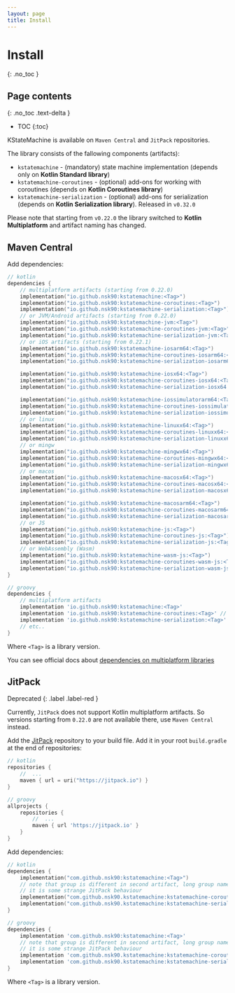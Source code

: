```yaml
---
layout: page
title: Install
---
```


# Install
{: .no_toc }

## Page contents
{: .no_toc .text-delta }

- TOC
{:toc}

KStateMachine is available on `Maven Central` and `JitPack` repositories.

The library consists of the fallowing components (artifacts):

* `kstatemachine` - (mandatory) state machine implementation (depends only on **Kotlin Standard library**)
* `kstatemachine-coroutines` - (optional) add-ons for working with coroutines (depends on **Kotlin Coroutines library**)
* `kstatemachine-serialization` - (optional) add-ons for serialization (depends on **Kotlin Serialization library**). 
  Released in `v0.32.0`

Please note that starting from `v0.22.0` the library switched to **Kotlin Multiplatform** and artifact naming has changed.

## Maven Central

Add dependencies:

```kotlin
// kotlin
dependencies {
    // multiplatform artifacts (starting from 0.22.0)
    implementation("io.github.nsk90:kstatemachine:<Tag>")
    implementation("io.github.nsk90:kstatemachine-coroutines:<Tag>")
    implementation("io.github.nsk90:kstatemachine-serialization:<Tag>")
    // or JVM/Android artifacts (starting from 0.22.0)
    implementation("io.github.nsk90:kstatemachine-jvm:<Tag>")
    implementation("io.github.nsk90:kstatemachine-coroutines-jvm:<Tag>")
    implementation("io.github.nsk90:kstatemachine-serialization-jvm:<Tag>")
    // or iOS artifacts (starting from 0.22.1)
    implementation("io.github.nsk90:kstatemachine-iosarm64:<Tag>")
    implementation("io.github.nsk90:kstatemachine-coroutines-iosarm64:<Tag>")
    implementation("io.github.nsk90:kstatemachine-serialization-iosarm64:<Tag>")

    implementation("io.github.nsk90:kstatemachine-iosx64:<Tag>")
    implementation("io.github.nsk90:kstatemachine-coroutines-iosx64:<Tag>")
    implementation("io.github.nsk90:kstatemachine-serialization-iosx64:<Tag>")

    implementation("io.github.nsk90:kstatemachine-iossimulatorarm64:<Tag>")
    implementation("io.github.nsk90:kstatemachine-coroutines-iossimulatorarm64:<Tag>")
    implementation("io.github.nsk90:kstatemachine-serialization-iossimulatorarm64:<Tag>")
    // or linux
    implementation("io.github.nsk90:kstatemachine-linuxx64:<Tag>")
    implementation("io.github.nsk90:kstatemachine-coroutines-linuxx64:<Tag>")
    implementation("io.github.nsk90:kstatemachine-serialization-linuxx64:<Tag>")  
    // or mingw
    implementation("io.github.nsk90:kstatemachine-mingwx64:<Tag>")
    implementation("io.github.nsk90:kstatemachine-coroutines-mingwx64:<Tag>")
    implementation("io.github.nsk90:kstatemachine-serialization-mingwx64:<Tag>") 
    // or macos 
    implementation("io.github.nsk90:kstatemachine-macosx64:<Tag>")
    implementation("io.github.nsk90:kstatemachine-coroutines-macosx64:<Tag>")
    implementation("io.github.nsk90:kstatemachine-serialization-macosx64:<Tag>")

    implementation("io.github.nsk90:kstatemachine-macosarm64:<Tag>")
    implementation("io.github.nsk90:kstatemachine-coroutines-macosarm64:<Tag>")
    implementation("io.github.nsk90:kstatemachine-serialization-macosarm64:<Tag>")
    // or JS
    implementation("io.github.nsk90:kstatemachine-js:<Tag>")
    implementation("io.github.nsk90:kstatemachine-coroutines-js:<Tag>")
    implementation("io.github.nsk90:kstatemachine-serialization-js:<Tag>")
    // or WebAssembly (Wasm)
    implementation("io.github.nsk90:kstatemachine-wasm-js:<Tag>")
    implementation("io.github.nsk90:kstatemachine-coroutines-wasm-js:<Tag>")
    implementation("io.github.nsk90:kstatemachine-serialization-wasm-js:<Tag>")
}
```

```groovy
// groovy
dependencies {
    // multiplatform artifacts
    implementation 'io.github.nsk90:kstatemachine:<Tag>'
    implementation 'io.github.nsk90:kstatemachine-coroutines:<Tag>' // optional
    implementation 'io.github.nsk90:kstatemachine-serialization:<Tag>' // optional
    // etc..
}
```

Where `<Tag>` is a library version.

You can see official docs
about [dependencies on multiplatform libraries](https://kotlinlang.org/docs/multiplatform-add-dependencies.html#library-used-in-specific-source-sets)

## JitPack 
Deprecated
{: .label .label-red }

Currently, `JitPack` does not support Kotlin multiplatform artifacts.
So versions starting from `0.22.0` are not available there, use `Maven Central` instead.

Add the [JitPack](https://jitpack.io/#nsk90/kstatemachine/Tag) repository to your build file. Add it in your
root `build.gradle` at the end of repositories:

```kotlin
// kotlin
repositories {
    //  ...
    maven { url = uri("https://jitpack.io") }
}
```

```groovy
// groovy
allprojects {
    repositories {
        //  ...
        maven { url 'https://jitpack.io' }
    }
}
```

Add dependencies:

```kotlin
// kotlin
dependencies {
    implementation("com.github.nsk90:kstatemachine:<Tag>")
    // note that group is different in second artifact, long group name also works for first artifact but not vise versa
    // it is some strange JitPack behaviour
    implementation("com.github.nsk90.kstatemachine:kstatemachine-coroutines:<Tag>") // optional
    implementation("com.github.nsk90.kstatemachine:kstatemachine-serialization:<Tag>") // optional
}
```

```groovy
// groovy
dependencies {
    implementation 'com.github.nsk90:kstatemachine:<Tag>'
    // note that group is different in second artifact, long group name also works for first artifact but not vise versa
    // it is some strange JitPack behaviour
    implementation 'com.github.nsk90.kstatemachine:kstatemachine-coroutines:<Tag>' // optional
    implementation 'com.github.nsk90.kstatemachine:kstatemachine-serialization:<Tag>' // optional
}
```

Where `<Tag>` is a library version.